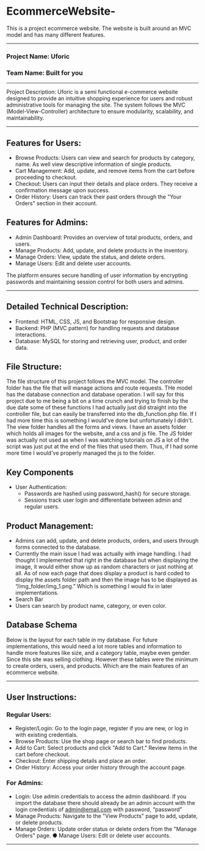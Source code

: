 # EcommerceWebsite-
This is a project ecommerce website. The website is built around an MVC model and has many different features. 

---

### Project Name: Uforic
### Team Name: Built for you

---

Project Description:
Uforic is a semi functional e-commerce website designed to provide an intuitive shopping
experience for users and robust administrative tools for managing the site. The system follows
the MVC (Model-View-Controller) architecture to ensure modularity, scalability, and
maintainability.

---

## Features for Users:
- Browse Products: Users can view and search for products by category, name. As well
view descriptive information of single products.
- Cart Management: Add, update, and remove items from the cart before proceeding to
checkout.
- Checkout: Users can input their details and place orders. They receive a confirmation
message upon success.
- Order History: Users can track their past orders through the "Your Orders" section in
their account.

## Features for Admins:
- Admin Dashboard: Provides an overview of total products, orders, and users.
- Manage Products: Add, update, and delete products in the inventory.
- Manage Orders: View, update the status, and delete orders.
- Manage Users: Edit and delete user accounts.

The platform ensures secure handling of user information by encrypting passwords and
maintaining session control for both users and admins.

---

## Detailed Technical Description:
- Frontend: HTML, CSS, JS, and Bootstrap for responsive design.
- Backend: PHP (MVC pattern) for handling requests and database interactions.
- Database: MySQL for storing and retrieving user, product, and order data.

## File Structure:
The file structure of this project follows the MVC model. The controller folder has the file that will
manage actions and route requests. THe model has the database connection and database
operation. I will say for this project due to me being a bit on a time crunch and trying to finish by
the due date some of these functions I had actually just did straight into the controller file, but
can easily be transferred into the db_function.php file. If I had more time this is something I
would've done but unfortunately I didn't. The view folder handles all the forms and views. I have
an assets folder which holds all images for the website, and a css and js file. The JS folder was
actually not used as when I was watching tutorials on JS a lot of the script was just put at the
end of the files that used them. Thus, if I had some more time I would've properly managed the
js to the folder.

## Key Components
- User Authentication:
  - Passwords are hashed using password_hash() for secure storage.
  - Sessions track user login and differentiate between admin and regular users.
## Product Management:
- Admins can add, update, and delete products, orders, and users through forms connected to the database.
- Currently the main issue I had was actually with image handling. I had thought I
implemented that right in the database but when displaying the image, it would
either show up as random characters or just nothing at all. As of now each page
that does display a product is hard coded to display the assets folder path and
then the image has to be displayed as “/img_folder/img_1.png.” Which is
something I would fix in later implementations.
- Search Bar
- Users can search by product name, category, or even color.

## Database Schema
Below is the layout for each table in my database. For future implementations, this would need a
lot more tables and information to handle more features like size, and a category table, maybe
even gender. Since this site was selling clothing. However these tables were the minimum to
create orders, users, and products. Which are the main features of an ecommerce website.

---

## User Instructions:
### Regular Users:
- Register/Login: Go to the login page, register if you are new, or log in with existing
credentials.
- Browse Products: Use the shop page or search bar to find products.
- Add to Cart: Select products and click "Add to Cart." Review items in the cart before
checkout.
- Checkout: Enter shipping details and place an order.
- Order History: Access your order history through the account page.
### For Admins:
- Login: Use admin credentials to access the admin dashboard. If you import the database
there should already be an admin account with the login credentials of
admin@email.com with password, “password”
- Manage Products: Navigate to the "View Products" page to add, update, or delete
products.
- Manage Orders: Update order status or delete orders from the "Manage Orders" page.
● Manage Users: Edit or delete user accounts.

---
